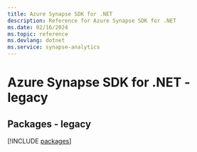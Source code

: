 ```yaml
---
title: Azure Synapse SDK for .NET
description: Reference for Azure Synapse SDK for .NET
ms.date: 02/16/2024
ms.topic: reference
ms.devlang: dotnet
ms.service: synapse-analytics
---
```

# Azure Synapse SDK for .NET - legacy
## Packages - legacy
[!INCLUDE [packages](synapse-index.md)]